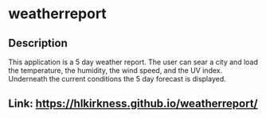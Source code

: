 # weatherreport

## Description
This application is a 5 day weather report. The user can sear a city and load the temperature, the humidity, the wind speed, and the UV index. Underneath the current conditions the 5 day forecast is displayed.

## Link: https://hlkirkness.github.io/weatherreport/
